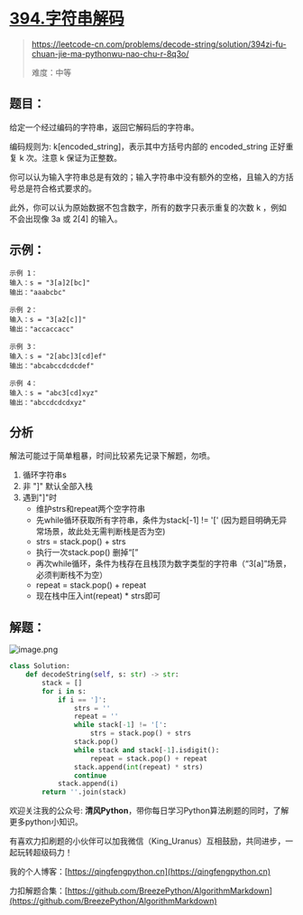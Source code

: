 # [394.字符串解码](https://leetcode-cn.com/problems/decode-string/solution/394zi-fu-chuan-jie-ma-pythonwu-nao-chu-r-8q3o/)
> https://leetcode-cn.com/problems/decode-string/solution/394zi-fu-chuan-jie-ma-pythonwu-nao-chu-r-8q3o/
> 
> 难度：中等

## 题目：

给定一个经过编码的字符串，返回它解码后的字符串。

编码规则为: k[encoded_string]，表示其中方括号内部的 encoded_string 正好重复 k 次。注意 k 保证为正整数。

你可以认为输入字符串总是有效的；输入字符串中没有额外的空格，且输入的方括号总是符合格式要求的。

此外，你可以认为原始数据不包含数字，所有的数字只表示重复的次数 k ，例如不会出现像 3a 或 2[4] 的输入。

## 示例：

```
示例 1：
输入：s = "3[a]2[bc]"
输出："aaabcbc"

示例 2：
输入：s = "3[a2[c]]"
输出："accaccacc"

示例 3：
输入：s = "2[abc]3[cd]ef"
输出："abcabccdcdcdef"

示例 4：
输入：s = "abc3[cd]xyz"
输出："abccdcdcdxyz"
```

## 分析
解法可能过于简单粗暴，时间比较紧先记录下解题，勿喷。
1. 循环字符串s
2. 非 "]" 默认全部入栈
3. 遇到"]"时
   - 维护strs和repeat两个空字符串
   - 先while循环获取所有字符串，条件为stack[-1] != '['  (因为题目明确无异常场景，故此处无需判断栈是否为空)
   - strs = stack.pop() + strs
   - 执行一次stack.pop() 删掉“[”
   - 再次while循环，条件为栈存在且栈顶为数字类型的字符串（“3[a]”场景，必须判断栈不为空）
   - repeat = stack.pop() + repeat
   - 现在栈中压入int(repeat) * strs即可
    
## 解题：
![image.png](https://pic.leetcode-cn.com/1626687173-qzgyVa-image.png)
```python
class Solution:
    def decodeString(self, s: str) -> str:
        stack = []
        for i in s:
            if i == ']':
                strs = ''
                repeat = ''
                while stack[-1] != '[':
                    strs = stack.pop() + strs
                stack.pop()
                while stack and stack[-1].isdigit():
                    repeat = stack.pop() + repeat
                stack.append(int(repeat) * strs)
                continue
            stack.append(i)
        return ''.join(stack)
```

欢迎关注我的公众号: **清风Python**，带你每日学习Python算法刷题的同时，了解更多python小知识。

有喜欢力扣刷题的小伙伴可以加我微信（King_Uranus）互相鼓励，共同进步，一起玩转超级码力！

我的个人博客：[https://qingfengpython.cn](https://qingfengpython.cn)

力扣解题合集：[https://github.com/BreezePython/AlgorithmMarkdown](https://github.com/BreezePython/AlgorithmMarkdown)
